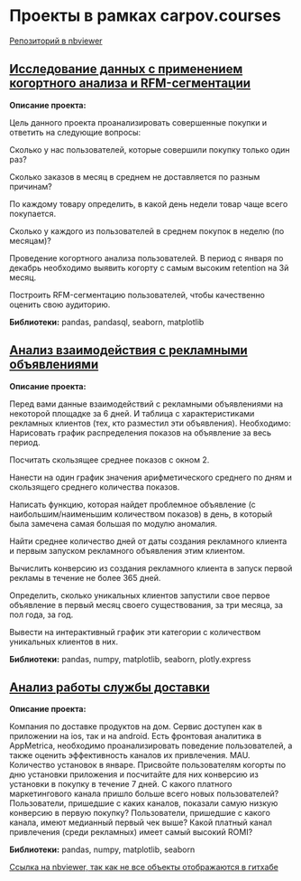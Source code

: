 # Проекты в рамках carpov.courses
[Репозиторий в nbviewer](https://nbviewer.org/github/barikko/Yandex.Practicum-Projects/tree/main/)
## [Исследование данных с применением когортного анализа и RFM-сегментации](https://github.com/KonstantinBykov/karpov.courses-projects/blob/master/cohort%20analysis%20and%20RFM-segmentation.ipynb)
**Описание проекта:**

Цель данного проекта проанализировать совершенные покупки и ответить на следующие вопросы:

Сколько у нас пользователей, которые совершили покупку только один раз?

Сколько заказов в месяц в среднем не доставляется по разным причинам?

По каждому товару определить, в какой день недели товар чаще всего покупается.

Сколько у каждого из пользователей в среднем покупок в неделю (по месяцам)?

Проведение когортного анализа пользователей. В период с января по декабрь необходимо выявить когорту с самым высоким retention на 3й месяц.

Построить RFM-сегментацию пользователей, чтобы качественно оценить свою аудиторию.

**Библиотеки:** pandas, pandasql, seaborn, matplotlib

## [Анализ взаимодействия с рекламными объявлениями](https://github.com/KonstantinBykov/karpov.courses-projects/blob/master/analysis%20of%20advertisements.ipynb)
**Описание проекта:**

Перед вами данные взаимодействий с рекламными объявлениями на некоторой площадке за 6 дней. И таблица с характеристиками рекламных клиентов (тех, кто разместил эти объявления).
Необходимо:
Нарисовать график распределения показов на объявление за весь период.

Посчитать скользящее среднее показов с окном 2.

Нанести на один график значения арифметического среднего по дням и скользящего среднего количества показов.

Написать функцию, которая найдет проблемное объявление (с наибольшим/наименьшим количеством показов) в день, в который была замечена самая большая по модулю аномалия.

Найти среднее количество дней от даты создания рекламного клиента и первым запуском рекламного объявления этим клиентом.

Вычислить конверсию из создания рекламного клиента в запуск первой рекламы в течение не более 365 дней.

Определить, сколько уникальных клиентов запустили свое первое объявление в первый месяц своего существования, за три месяца, за пол года, за год.

Вывести на интерактивный график эти категории с количеством уникальных клиентов в них.

**Библиотеки:** pandas, numpy, matplotlib, seaborn, plotly.express

## [Анализ работы службы доставки](https://github.com/KonstantinBykov/karpov.courses-projects/blob/master/delivery%20analysis.ipynb)
**Описание проекта:**

Компания по доставке продуктов на дом. Сервис доступен как в приложении на ios, так и на android. Есть фронтовая аналитика в AppMetrica, необходимо проанализировать поведение пользователей, а также оценить эффективность каналов их привлечения.
MAU.
Количество установок в январе.
Присвойте пользователям когорты по дню установки приложения и посчитайте для них конверсию из установки в покупку в течение 7 дней.
С какого платного маркетингового канала пришло больше всего новых пользователей?
Пользователи, пришедшие с каких каналов, показали самую низкую конверсию в первую покупку?
Пользователи, пришедшие с какого канала, имеют медианный первый чек выше?
Какой платный канал привлечения (среди рекламных) имеет самый высокий ROMI?

**Библиотеки:** pandas, numpy, matplotlib, seaborn

[Ссылка на nbviewer, так как не все объекты отображаются в гитхабе](https://nbviewer.org/github/Barikko/Yandex.Practicum-Projects/blob/main/Анализ%20тарифов%20оператора%20сотовой%20связи.ipynb)

